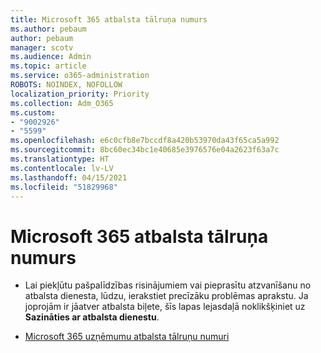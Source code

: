 ```yaml
---
title: Microsoft 365 atbalsta tālruņa numurs
ms.author: pebaum
author: pebaum
manager: scotv
ms.audience: Admin
ms.topic: article
ms.service: o365-administration
ROBOTS: NOINDEX, NOFOLLOW
localization_priority: Priority
ms.collection: Adm_O365
ms.custom:
- "9002926"
- "5599"
ms.openlocfilehash: e6c0cfb8e7bccdf8a420b53970da43f65ca5a992
ms.sourcegitcommit: 8bc60ec34bc1e40685e3976576e04a2623f63a7c
ms.translationtype: HT
ms.contentlocale: lv-LV
ms.lasthandoff: 04/15/2021
ms.locfileid: "51829968"
---
```

# <a name="microsoft-365-support-phone-number"></a>Microsoft 365 atbalsta tālruņa numurs

- Lai piekļūtu pašpalīdzības risinājumiem vai pieprasītu atzvanīšanu no atbalsta dienesta, lūdzu, ierakstiet precīzāku problēmas aprakstu.  Ja joprojām ir jāatver atbalsta biļete, šīs lapas lejasdaļā noklikšķiniet uz **Sazināties ar atbalsta dienestu**.

- [Microsoft 365 uzņēmumu atbalsta tālruņu numuri](https://docs.microsoft.com/microsoft-365/admin/contact-support-for-business-products?view=o365-worldwide&tabs=phone)
